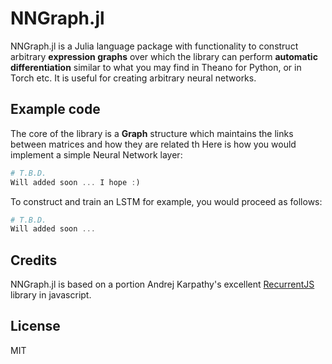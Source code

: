# NNGraph.jl

NNGraph.jl is a Julia language package with functionality to construct arbitrary **expression graphs** over which the library can perform **automatic differentiation** similar to what you may find in Theano for Python, or in Torch etc. It is useful for creating arbitrary neural networks.

## Example code

The core of the library is a **Graph** structure which maintains the links between matrices and how they are related th Here is how you would implement a simple Neural Network layer:

```julia
# T.B.D.
Will added soon ... I hope :)
```

To construct and train an LSTM for example, you would proceed as follows:

```julia
# T.B.D.
Will added soon ...
```
## Credits
NNGraph.jl is based on a portion Andrej Karpathy's excellent [RecurrentJS](http://cs.stanford.edu/people/karpathy/recurrentjs) library in javascript. 
## License
MIT
